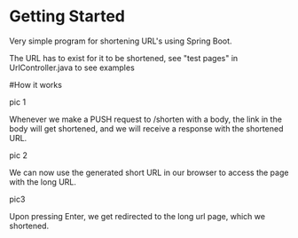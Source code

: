 # Getting Started

Very simple program for shortening URL's using Spring Boot.

The URL has to exist for it to be shortened, see "test pages" in UrlController.java to see examples

#How it works

pic 1

Whenever we make a PUSH request to /shorten with a body, the link in the body will get shortened, and we will receive a response with the shortened URL.

pic 2

We can now use the generated short URL in our browser to access the page with the long URL.

pic3

Upon pressing Enter, we get redirected to the long url page, which we shortened.